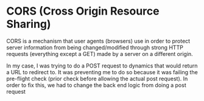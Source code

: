 # CORS (Cross Origin Resource Sharing)

CORS is a mechanism that user agents (browsers) use in order to protect server information from being changed/modified through strong HTTP requests (everything except a GET)  made by a server on a different origin.

In my case, I was trying to do a POST request to dynamics that would return a URL to redirect to.  It was preventing me to do so because it was failing the pre-flight check (prior check before allowing the actual post request). In order to fix this, we had to change the back end logic from doing a post request 
